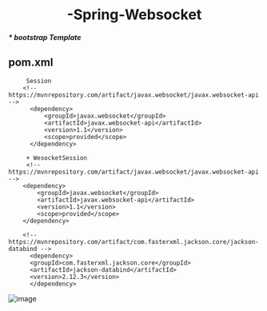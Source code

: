  <div align=center>
  <h1> -Spring-Websocket </h1>
 </div>

<h5>* bootstrap Template</h5>

## pom.xml
         Session
        <!-- https://mvnrepository.com/artifact/javax.websocket/javax.websocket-api -->
		  <dependency>
		      <groupId>javax.websocket</groupId>
		      <artifactId>javax.websocket-api</artifactId>
		      <version>1.1</version>
		      <scope>provided</scope>
		  </dependency>
          
         + WesocketSession 
         <!-- https://mvnrepository.com/artifact/javax.websocket/javax.websocket-api -->
		<dependency>
		    <groupId>javax.websocket</groupId>
		    <artifactId>javax.websocket-api</artifactId>
		    <version>1.1</version>
		    <scope>provided</scope>
		</dependency>

		<!-- https://mvnrepository.com/artifact/com.fasterxml.jackson.core/jackson-databind -->
	      <dependency>
		  <groupId>com.fasterxml.jackson.core</groupId>
		  <artifactId>jackson-databind</artifactId>
		  <version>2.12.3</version>
	      </dependency>
				

    

![image](https://user-images.githubusercontent.com/84279882/130406150-9a74f95b-2106-43ef-a5d0-16fb988f7335.png)

